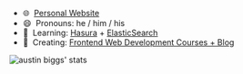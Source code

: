 - 🌐 &nbsp;[Personal Website](https://austinbiggs.com)
- 😄 &nbsp;Pronouns: he / him / his
- 🌱 &nbsp;Learning: [Hasura](https://hasura.io/) + [ElasticSearch](https://www.elastic.co/)
- 🔭 &nbsp;Creating: [Frontend Web Development Courses + Blog](https://codesage.io)

![austin biggs' stats](https://github-readme-stats.vercel.app/api?username=austinbiggs&count_private=true&show_icons=true&hide=stars,prs)
